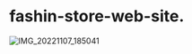# fashin-store-web-site.
![IMG_20221107_185041](https://user-images.githubusercontent.com/115263187/200339547-f6ea564d-1ccb-458d-a0f4-5b071e1a6d6e.jpg) 
